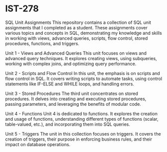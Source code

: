 # IST-278

SQL Unit Assignments
This repository contains a collection of SQL unit assignments that I completed as a student. These assignments cover various topics and concepts in SQL, demonstrating my knowledge and skills in working with views, advanced queries, scripts, flow control, stored procedures, functions, and triggers.

Unit 1 - Views and Advanced Queries
This unit focuses on views and advanced query techniques. It explores creating views, using subqueries, working with complex joins, and optimizing query performance.

Unit 2 - Scripts and Flow Control
In this unit, the emphasis is on scripts and flow control in SQL. It covers writing scripts to automate tasks, using control statements like IF-ELSE and WHILE loops, and handling errors.

Unit 3 - Stored Procedures
The third unit concentrates on stored procedures. It delves into creating and executing stored procedures, passing parameters, and leveraging the benefits of modular code.

Unit 4 - Functions
Unit 4 is dedicated to functions. It explores the creation and usage of functions, understanding different types of functions (scalar, table-valued, etc.), and incorporating them into SQL queries.

Unit 5 - Triggers
The unit in this collection focuses on triggers. It covers the creation of triggers, their purpose in enforcing business rules, and their impact on database operations.
